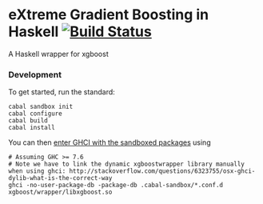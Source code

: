 # eXtreme Gradient Boosting in Haskell [![Build Status](https://travis-ci.org/robertzk/xgboost.hs.svg?branch=master)](https://travis-ci.org/robertzk/xgboost.hs.svg?branch=master)

A Haskell wrapper for xgboost

### Development

To get started, run the standard:

```
cabal sandbox init
cabal configure
cabal build
cabal install
```

You can then [enter GHCI with the sandboxed packages](http://stackoverflow.com/questions/17014270/how-can-i-use-ghci-with-the-new-cabal-1-17-sandboxes) using

```
# Assuming GHC >= 7.6
# Note we have to link the dynamic xgboostwrapper library manually when using ghci: http://stackoverflow.com/questions/6323755/osx-ghci-dylib-what-is-the-correct-way
ghci -no-user-package-db -package-db .cabal-sandbox/*.conf.d xgboost/wrapper/libxgboost.so
```
